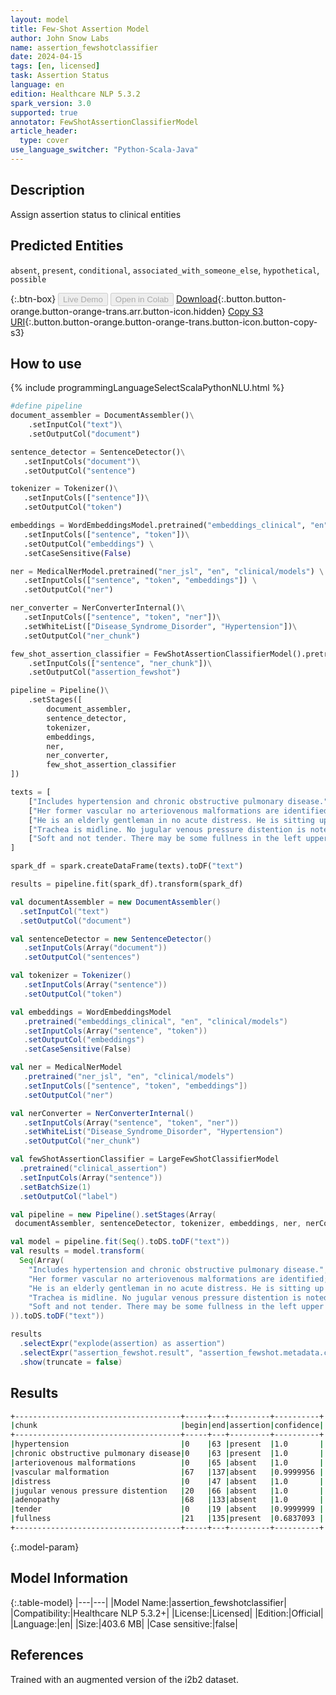 ```yaml
---
layout: model
title: Few-Shot Assertion Model
author: John Snow Labs
name: assertion_fewshotclassifier
date: 2024-04-15
tags: [en, licensed]
task: Assertion Status
language: en
edition: Healthcare NLP 5.3.2
spark_version: 3.0
supported: true
annotator: FewShotAssertionClassifierModel
article_header:
  type: cover
use_language_switcher: "Python-Scala-Java"
---
```


## Description

Assign assertion status to clinical entities

## Predicted Entities

`absent`, `present`, `conditional`, `associated_with_someone_else`, `hypothetical`, `possible`

{:.btn-box}
<button class="button button-orange" disabled>Live Demo</button>
<button class="button button-orange" disabled>Open in Colab</button>
[Download](https://s3.amazonaws.com/auxdata.johnsnowlabs.com/clinical/models/assertion_fewshotclassifier_en_5.3.2_3.0_1713190012506.zip){:.button.button-orange.button-orange-trans.arr.button-icon.hidden}
[Copy S3 URI](s3://auxdata.johnsnowlabs.com/clinical/models/assertion_fewshotclassifier_en_5.3.2_3.0_1713190012506.zip){:.button.button-orange.button-orange-trans.button-icon.button-copy-s3}

## How to use



<div class="tabs-box" markdown="1">
{% include programmingLanguageSelectScalaPythonNLU.html %}
  
```python
#define pipeline
document_assembler = DocumentAssembler()\
    .setInputCol("text")\
    .setOutputCol("document")

sentence_detector = SentenceDetector()\
   .setInputCols("document")\
   .setOutputCol("sentence")

tokenizer = Tokenizer()\
   .setInputCols(["sentence"])\
   .setOutputCol("token")

embeddings = WordEmbeddingsModel.pretrained("embeddings_clinical", "en", "clinical/models")\
   .setInputCols(["sentence", "token"])\
   .setOutputCol("embeddings") \
   .setCaseSensitive(False)

ner = MedicalNerModel.pretrained("ner_jsl", "en", "clinical/models") \
   .setInputCols(["sentence", "token", "embeddings"]) \
   .setOutputCol("ner")

ner_converter = NerConverterInternal()\
   .setInputCols(["sentence", "token", "ner"])\
   .setWhiteList(["Disease_Syndrome_Disorder", "Hypertension"])\
   .setOutputCol("ner_chunk")

few_shot_assertion_classifier = FewShotAssertionClassifierModel().pretrained("assertion_fewshotclassifier","en", "clinical/models")\
    .setInputCols(["sentence", "ner_chunk"])\
    .setOutputCol("assertion_fewshot")

pipeline = Pipeline()\
    .setStages([
        document_assembler,
        sentence_detector,
        tokenizer,
        embeddings,
        ner,
        ner_converter,
        few_shot_assertion_classifier
])

texts = [
    ["Includes hypertension and chronic obstructive pulmonary disease."],
    ["Her former vascular no arteriovenous malformations are identified; there is no evidence of recurrence of her former vascular malformation."],
    ["He is an elderly gentleman in no acute distress. He is sitting up in bed eating his breakfast."],
    ["Trachea is midline. No jugular venous pressure distention is noted. No adenopathy in the cervical, supraclavicular, or axillary areas."],
    ["Soft and not tender. There may be some fullness in the left upper quadrant, although I do not appreciate a true spleen with inspiration."]
]

spark_df = spark.createDataFrame(texts).toDF("text")

results = pipeline.fit(spark_df).transform(spark_df)

```
```scala
val documentAssembler = new DocumentAssembler()
  .setInputCol("text")
  .setOutputCol("document")

val sentenceDetector = new SentenceDetector()
   .setInputCols(Array("document"))
   .setOutputCol("sentences")

val tokenizer = Tokenizer()
   .setInputCols(Array("sentence"))
   .setOutputCol("token")

val embeddings = WordEmbeddingsModel
   .pretrained("embeddings_clinical", "en", "clinical/models")
   .setInputCols(Array("sentence", "token"))
   .setOutputCol("embeddings")
   .setCaseSensitive(False)

val ner = MedicalNerModel
   .pretrained("ner_jsl", "en", "clinical/models")
   .setInputCols(["sentence", "token", "embeddings"])
   .setOutputCol("ner")

val nerConverter = NerConverterInternal()
   .setInputCols(Array("sentence", "token", "ner"))
   .setWhiteList("Disease_Syndrome_Disorder", "Hypertension")
   .setOutputCol("ner_chunk")

val fewShotAssertionClassifier = LargeFewShotClassifierModel
  .pretrained("clinical_assertion")
  .setInputCols(Array("sentence"))
  .setBatchSize(1)
  .setOutputCol("label")

val pipeline = new Pipeline().setStages(Array(
 documentAssembler, sentenceDetector, tokenizer, embeddings, ner, nerConverter, fewShotAssertionClassifier))

val model = pipeline.fit(Seq().toDS.toDF("text"))
val results = model.transform(
  Seq(Array(
    "Includes hypertension and chronic obstructive pulmonary disease.",
    "Her former vascular no arteriovenous malformations are identified; there is no evidence of recurrence of her former vascular malformation.",
    "He is an elderly gentleman in no acute distress. He is sitting up in bed eating his breakfast."],
    "Trachea is midline. No jugular venous pressure distention is noted. No adenopathy in the cervical, supraclavicular, or axillary areas.",
    "Soft and not tender. There may be some fullness in the left upper quadrant, although I do not appreciate a true spleen with inspiration."
)).toDS.toDF("text"))

results
  .selectExpr("explode(assertion) as assertion")
  .selectExpr("assertion_fewshot.result", "assertion_fewshot.metadata.chunk", "assertion_fewshot.metadata.confidence")
  .show(truncate = false)
```
</div>

## Results

```bash
+-------------------------------------+-----+---+---------+----------+
|chunk                                |begin|end|assertion|confidence|
+-------------------------------------+-----+---+---------+----------+
|hypertension                         |0    |63 |present  |1.0       |
|chronic obstructive pulmonary disease|0    |63 |present  |1.0       |
|arteriovenous malformations          |0    |65 |absent   |1.0       |
|vascular malformation                |67   |137|absent   |0.9999956 |
|distress                             |0    |47 |absent   |1.0       |
|jugular venous pressure distention   |20   |66 |absent   |1.0       |
|adenopathy                           |68   |133|absent   |1.0       |
|tender                               |0    |19 |absent   |0.9999999 |
|fullness                             |21   |135|present  |0.6837093 |
+-------------------------------------+-----+---+---------+----------+

```

{:.model-param}
## Model Information

{:.table-model}
|---|---|
|Model Name:|assertion_fewshotclassifier|
|Compatibility:|Healthcare NLP 5.3.2+|
|License:|Licensed|
|Edition:|Official|
|Language:|en|
|Size:|403.6 MB|
|Case sensitive:|false|

## References

Trained with an augmented version of the i2b2 dataset.
